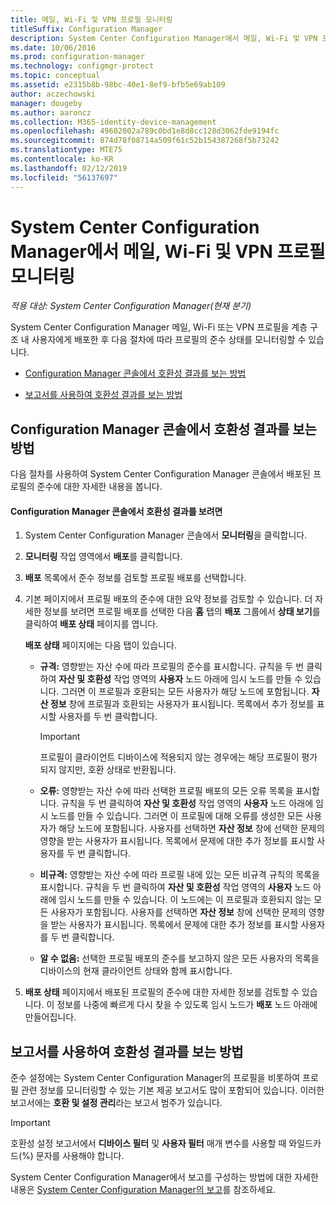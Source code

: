 ```yaml
---
title: 메일, Wi-Fi 및 VPN 프로필 모니터링
titleSuffix: Configuration Manager
description: System Center Configuration Manager에서 메일, Wi-Fi 및 VPN 프로필의 준수 상태를 모니터링하는 방법을 알아봅니다.
ms.date: 10/06/2016
ms.prod: configuration-manager
ms.technology: configmgr-protect
ms.topic: conceptual
ms.assetid: e2315b8b-98bc-40e1-8ef9-bfb5e69ab109
author: aczechowski
manager: dougeby
ms.author: aaroncz
ms.collection: M365-identity-device-management
ms.openlocfilehash: 49602002a789c0bd1e8d8cc128d3062fde9194fc
ms.sourcegitcommit: 874d78f08714a509f61c52b154387268f5b73242
ms.translationtype: MTE75
ms.contentlocale: ko-KR
ms.lasthandoff: 02/12/2019
ms.locfileid: "56137697"
---
```

# <a name="monitor-email-wi-fi-and-vpn-profiles-in-system-center-configuration-manager"></a>System Center Configuration Manager에서 메일, Wi-Fi 및 VPN 프로필 모니터링

*적용 대상: System Center Configuration Manager(현재 분기)*

System Center Configuration Manager 메일, Wi-Fi 또는 VPN 프로필을 계층 구조 내 사용자에게 배포한 후 다음 절차에 따라 프로필의 준수 상태를 모니터링할 수 있습니다.  

-   [Configuration Manager 콘솔에서 호환성 결과를 보는 방법](#BKMK_console)  

-   [보고서를 사용하여 호환성 결과를 보는 방법](#BKMK_Reports)  

##  <a name="BKMK_console"></a> Configuration Manager 콘솔에서 호환성 결과를 보는 방법  
 다음 절차를 사용하여 System Center Configuration Manager 콘솔에서 배포된 프로필의 준수에 대한 자세한 내용을 봅니다.  

#### <a name="to-view-compliance-results-in-the-configuration-manager-console"></a>Configuration Manager 콘솔에서 호환성 결과를 보려면  

1.  System Center Configuration Manager 콘솔에서 **모니터링**을 클릭합니다.  

2.  **모니터링** 작업 영역에서 **배포**를 클릭합니다.  

3.  **배포** 목록에서 준수 정보를 검토할 프로필 배포를 선택합니다.  

4.  기본 페이지에서 프로필 배포의 준수에 대한 요약 정보를 검토할 수 있습니다. 더 자세한 정보를 보려면 프로필 배포를 선택한 다음 **홈** 탭의 **배포** 그룹에서 **상태 보기**를 클릭하여 **배포 상태** 페이지를 엽니다.  

     **배포 상태** 페이지에는 다음 탭이 있습니다.  

    -   **규격:** 영향받는 자산 수에 따라 프로필의 준수를 표시합니다. 규칙을 두 번 클릭하여 **자산 및 호환성** 작업 영역의 **사용자** 노드 아래에 임시 노드를 만들 수 있습니다. 그러면 이 프로필과 호환되는 모든 사용자가 해당 노드에 포함됩니다. **자산 정보** 창에 프로필과 호환되는 사용자가 표시됩니다. 목록에서 추가 정보를 표시할 사용자를 두 번 클릭합니다.  

        > [!IMPORTANT]  
        >  프로필이 클라이언트 디바이스에 적용되지 않는 경우에는 해당 프로필이 평가되지 않지만, 호환 상태로 반환됩니다.  

    -   **오류:** 영향받는 자산 수에 따라 선택한 프로필 배포의 모든 오류 목록을 표시합니다. 규칙을 두 번 클릭하여 **자산 및 호환성** 작업 영역의 **사용자** 노드 아래에 임시 노드를 만들 수 있습니다. 그러면 이 프로필에 대해 오류를 생성한 모든 사용자가 해당 노드에 포함됩니다. 사용자를 선택하면 **자산 정보** 창에 선택한 문제의 영향을 받는 사용자가 표시됩니다. 목록에서 문제에 대한 추가 정보를 표시할 사용자를 두 번 클릭합니다.  

    -   **비규격:** 영향받는 자산 수에 따라 프로필 내에 있는 모든 비규격 규칙의 목록을 표시합니다. 규칙을 두 번 클릭하여 **자산 및 호환성** 작업 영역의 **사용자** 노드 아래에 임시 노드를 만들 수 있습니다. 이 노드에는 이 프로필과 호환되지 않는 모든 사용자가 포함됩니다. 사용자를 선택하면 **자산 정보** 창에 선택한 문제의 영향을 받는 사용자가 표시됩니다. 목록에서 문제에 대한 추가 정보를 표시할 사용자를 두 번 클릭합니다.  

    -   **알 수 없음:** 선택한 프로필 배포의 준수를 보고하지 않은 모든 사용자의 목록을 디바이스의 현재 클라이언트 상태와 함께 표시합니다.  

5.  **배포 상태** 페이지에서 배포된 프로필의 준수에 대한 자세한 정보를 검토할 수 있습니다. 이 정보를 나중에 빠르게 다시 찾을 수 있도록 임시 노드가 **배포** 노드 아래에 만들어집니다.  

##  <a name="BKMK_Reports"></a> 보고서를 사용하여 호환성 결과를 보는 방법  
 준수 설정에는 System Center Configuration Manager의 프로필을 비롯하여 프로필 관련 정보를 모니터링할 수 있는 기본 제공 보고서도 많이 포함되어 있습니다. 이러한 보고서에는 **호환 및 설정 관리**라는 보고서 범주가 있습니다.  

> [!IMPORTANT]  
>  호환성 설정 보고서에서 **디바이스 필터** 및 **사용자 필터** 매개 변수를 사용할 때 와일드카드(%) 문자를 사용해야 합니다.  

 System Center Configuration Manager에서 보고를 구성하는 방법에 대한 자세한 내용은 [System Center Configuration Manager의 보고](../../core/servers/manage/reporting.md)를 참조하세요.  
